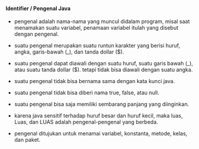 #### Identifier / Pengenal Java

- pengenal adalah nama-nama yang muncul didalam program, misal saat menamakan suatu variabel, penamaan variabel itulah yang disebut dengan pengenal.
- suatu pengenal merupakan suatu runtun karakter yang berisi huruf, angka, garis-bawah (_), dan tanda dollar ($).
- suatu pengenal dapat diawali dengan suatu huruf, suatu garis bawah (_), atau suatu tanda dollar ($). tetapi tidak bisa diawali dengan suatu angka.
- suatu pengenal tidak bisa bernama sama dengan kata kunci java.
- suatu pengenal tidak bisa diberi nama true, false, atau null.
- suatu pengenal bisa saja memiliki sembarang panjang yang diinginkan.

- karena java sensitif terhadap huruf besar dan huruf kecil, maka luas, Luas, dan LUAS adalah pengenal-pengenal yang berbeda.
- pengenal ditujukan untuk menamai variabel, konstanta, metode, kelas, dan paket.

